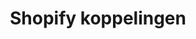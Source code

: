 ---
title: Shopify koppelingen
key: shopify
image: /images/@stock/Logos/shopify-koppelingen.png
link_to: /koppelingen/shopify
klass: webshop
layout: koppelingen
referral-url: https://www.shopify.com/?ref=developer-867ba429194a7931

excerpt: Met onze Shopify boekhoudkoppelingen is je administratie altijd op orde. Probeer nu! Bespaar veel tijd met een Shopify koppeling en andere API koppelingen.
---
